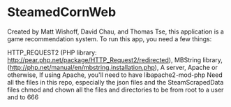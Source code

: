 # SteamedCornWeb

Created by Matt Wishoff, David Chau, and Thomas Tse, this application is a game recommendation system. To run this app, you need a few things:

HTTP_REQUEST2 (PHP library: http://pear.php.net/package/HTTP_Request2/redirected),
MBString library, (http://php.net/manual/en/mbstring.installation.php),
A server, Apache or otherwise,
If using Apache, you'll need to have libapache2-mod-php
Need all the files in this repo, especially the json files and the SteamScrapedData files
chmod and chown all the files and directories to be from root to a user and to 666

